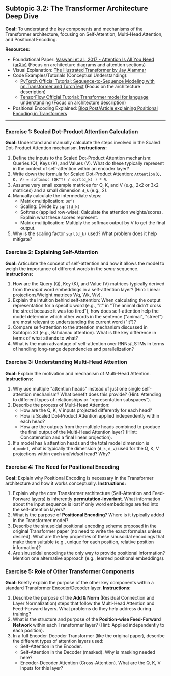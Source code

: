 ## Subtopic 3.2: The Transformer Architecture Deep Dive

**Goal:** To understand the key components and mechanisms of the Transformer architecture, focusing on Self-Attention, Multi-Head Attention, and Positional Encoding.

**Resources:**

  * Foundational Paper: [Vaswani et al., 2017 - Attention Is All You Need (arXiv)](https://arxiv.org/abs/1706.03762) (Focus on architecture diagrams and attention sections)
  * Visual Explanation: [The Illustrated Transformer by Jay Alammar](https://jalammar.github.io/illustrated-transformer/)
  * Code Examples/Tutorials (Conceptual Understanding):
      * [PyTorch Official Tutorial: Sequence-to-Sequence Modeling with nn.Transformer and TorchText](https://pytorch.org/tutorials/beginner/transformer_tutorial.html) (Focus on the architecture description)
      * [TensorFlow Official Tutorial: Transformer model for language understanding](https://www.tensorflow.org/text/tutorials/transformer) (Focus on architecture description)
  * Positional Encoding Explained: [Blog Post/Article explaining Positional Encoding in Transformers](https://machinelearningmastery.com/a-gentle-introduction-to-positional-encoding-in-transformer-models-part-1/)

-----

### Exercise 1: Scaled Dot-Product Attention Calculation

**Goal:** Understand and manually calculate the steps involved in the Scaled Dot-Product Attention mechanism.
**Instructions:**

1.  Define the inputs to the Scaled Dot-Product Attention mechanism: Queries (Q), Keys (K), and Values (V). What do these typically represent in the context of self-attention within an encoder layer?
2.  Write down the formula for Scaled Dot-Product Attention: `Attention(Q, K, V) = softmax( (QK^T) / sqrt(d_k) ) * V`.
3.  Assume very small example matrices for Q, K, and V (e.g., 2x2 or 3x2 matrices) and a small dimension `d_k` (e.g., 2).
4.  Manually calculate the intermediate steps:
      * Matrix multiplication: `QK^T`
      * Scaling: Divide by `sqrt(d_k)`
      * Softmax (applied row-wise): Calculate the attention weights/scores. Explain what these scores represent.
      * Matrix multiplication: Multiply the softmax output by V to get the final output.
5.  Why is the scaling factor `sqrt(d_k)` used? What problem does it help mitigate?

### Exercise 2: Explaining Self-Attention

**Goal:** Articulate the concept of self-attention and how it allows the model to weigh the importance of different words in the *same* sequence.
**Instructions:**

1.  How are the Query (Q), Key (K), and Value (V) matrices typically derived from the *input* word embeddings in a self-attention layer? (Hint: Linear projections/Weight matrices Wq, Wk, Wv).
2.  Explain the intuition behind self-attention: When calculating the output representation for a specific word (e.g., "it" in "The animal didn't cross the street because it was too tired"), how does self-attention help the model determine which other words in the sentence ("animal", "street") are most relevant to understanding the current word ("it")?
3.  Compare self-attention to the attention mechanism discussed in Subtopic 3.1 (e.g., Bahdanau attention). What is the key difference in terms of what attends to what?
4.  What is the main advantage of self-attention over RNNs/LSTMs in terms of handling long-range dependencies and parallelization?

### Exercise 3: Understanding Multi-Head Attention

**Goal:** Explain the motivation and mechanism of Multi-Head Attention.
**Instructions:**

1.  Why use multiple "attention heads" instead of just one single self-attention mechanism? What benefit does this provide? (Hint: Attending to different types of relationships or "representation subspaces").
2.  Describe the process of Multi-Head Attention:
      * How are the Q, K, V inputs projected differently for each head?
      * How is Scaled Dot-Product Attention applied independently within each head?
      * How are the outputs from the multiple heads combined to produce the final output of the Multi-Head Attention layer? (Hint: Concatenation and a final linear projection).
3.  If a model has `h` attention heads and the total model dimension is `d_model`, what is typically the dimension (`d_k`, `d_v`) used for the Q, K, V projections within each *individual* head? Why?

### Exercise 4: The Need for Positional Encoding

**Goal:** Explain why Positional Encoding is necessary in the Transformer architecture and how it works conceptually.
**Instructions:**

1.  Explain why the core Transformer architecture (Self-Attention and Feed-Forward layers) is inherently **permutation-invariant**. What information about the input sequence is lost if only word embeddings are fed into the self-attention layers?
2.  What is the purpose of **Positional Encoding**? Where is it typically added in the Transformer model?
3.  Describe the sinusoidal positional encoding scheme proposed in the original Transformer paper (no need to write the exact formulas unless desired). What are the key properties of these sinusoidal encodings that make them suitable (e.g., unique for each position, relative position information)?
4.  Are sinusoidal encodings the only way to provide positional information? Mention one alternative approach (e.g., learned positional embeddings).

### Exercise 5: Role of Other Transformer Components

**Goal:** Briefly explain the purpose of the other key components within a standard Transformer Encoder/Decoder layer.
**Instructions:**

1.  Describe the purpose of the **Add & Norm** (Residual Connection and Layer Normalization) steps that follow the Multi-Head Attention and Feed-Forward layers. What problems do they help address during training?
2.  What is the structure and purpose of the **Position-wise Feed-Forward Network** within each Transformer layer? (Hint: Applied independently to each position).
3.  In a full Encoder-Decoder Transformer (like the original paper), describe the different types of attention layers used:
      * Self-Attention in the Encoder.
      * Self-Attention in the Decoder (masked). Why is masking needed here?
      * Encoder-Decoder Attention (Cross-Attention). What are the Q, K, V inputs for this layer?
